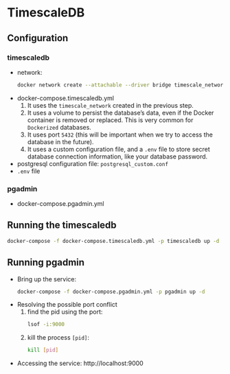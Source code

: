 # TimescaleDB
## Configuration
### timescaledb
- network:
    ```bash
    docker network create --attachable --driver bridge timescale_network
    ```
- docker-compose.timescaledb.yml
    1. It uses the `timescale_network` created in the previous step.
    2. It uses a volume to persist the database’s data, even if the Docker container is removed or replaced. This is very common for `Dockerized` databases.
    3. It uses port `5432` (this will be important when we try to access the database in the future).
    4. It uses a custom configuration file, and a `.env` file to store secret database connection information, like your database password.
- postgresql configuration file: `postgresql_custom.conf`
- `.env` file

### pgadmin
- docker-compose.pgadmin.yml

## Running the timescaledb
```bash
docker-compose -f docker-compose.timescaledb.yml -p timescaledb up -d
```

## Running pgadmin
- Bring up the service:
    ```bash
    docker-compose -f docker-compose.pgadmin.yml -p pgadmin up -d
    ```
- Resolving the possible port conflict
    1. find the pid using the port:
        ```bash
        lsof -i:9000
        ```
    2. kill the process `[pid]`:
        ```bash
        kill [pid]
        ```
- Accessing the service: http://localhost:9000